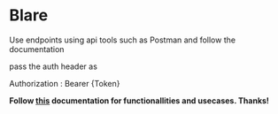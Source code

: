# Blare
Use endpoints using api tools such as Postman and follow the documentation

pass the auth header as

Authorization : Bearer {Token}

__Follow [this](https://docs.google.com/document/d/1Ep2p7Tme-e0sl7AHyN0gcVbAi_ZQPoFk5BMmWfYoHlU/edit?usp=sharing) documentation for functionallities and usecases. Thanks!__
